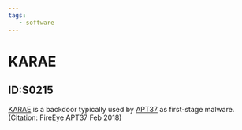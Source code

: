 ```yaml
---
tags:
   - software
---
```

# KARAE
## ID:S0215
[KARAE](software/S0215) is a backdoor typically used by [APT37](groups/G0067) as first-stage malware. (Citation: FireEye APT37 Feb 2018)
